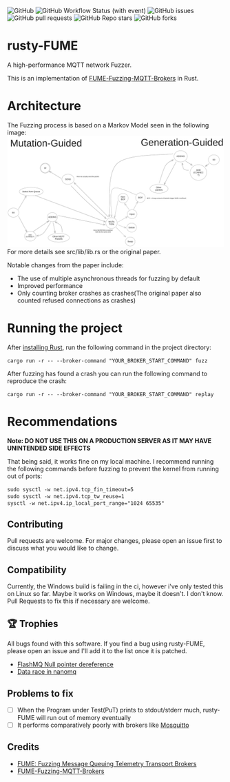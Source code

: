 ![GitHub](https://img.shields.io/github/license/mcloudtt/rusty-FUME)
![GitHub Workflow Status (with event)](https://img.shields.io/github/actions/workflow/status/mcloudtt/rusty-FUME/ci.yml?label=ci)
![GitHub issues](https://img.shields.io/github/issues/mcloudtt/rusty-FUME) 
![GitHub pull requests](https://img.shields.io/github/issues-pr/mcloudtt/rusty-FUME)
![GitHub Repo stars](https://img.shields.io/github/stars/mcloudtt/rusty-FUME) 
![GitHub forks](https://img.shields.io/github/forks/mcloudtt/rusty-FUME)
# rusty-FUME
A high-performance MQTT network Fuzzer.

This is an implementation of [FUME-Fuzzing-MQTT-Brokers](https://github.com/PBearson/FUME-Fuzzing-MQTT-Brokers/) in Rust.

# Architecture
The Fuzzing process is based on a Markov Model seen in the following image:
![Markov Model](images/MarkovModel.png)
For more details see src/lib/lib.rs or the original paper.

Notable changes from the paper include:
- The use of multiple asynchronous threads for fuzzing by default
- Improved performance
- Only counting broker crashes as crashes(The original paper also counted refused connections as crashes)

# Running the project
After [installing Rust](https://rustup.rs), run the following command in the project directory:
```
cargo run -r -- --broker-command "YOUR_BROKER_START_COMMAND" fuzz
```
After fuzzing has found a crash you can run the following command to reproduce the crash:
```
cargo run -r -- --broker-command "YOUR_BROKER_START_COMMAND" replay
```

# Recommendations
**Note: DO NOT USE THIS ON A PRODUCTION SERVER AS IT MAY HAVE UNINTENDED SIDE EFFECTS**

That being said, it works fine on my local machine. I recommend running the following commands before fuzzing to prevent the kernel from running out of ports:
```
sudo sysctl -w net.ipv4.tcp_fin_timeout=5
sudo sysctl -w net.ipv4.tcp_tw_reuse=1
sysctl -w net.ipv4.ip_local_port_range="1024 65535"
```

## Contributing
Pull requests are welcome. For major changes, please open an issue first to discuss what you would like to change.

## Compatibility
Currently, the Windows build is failing in the ci, however i've only tested this on Linux so far. Maybe it works on Windows, maybe it doesn't. I don't know. Pull Requests to fix this if necessary are welcome.

## 🏆 Trophies
All bugs found with this software. If you find a bug using rusty-FUME, please open an issue and I'll add it to the list once it is patched.
- [FlashMQ Null pointer dereference](https://github.com/halfgaar/FlashMQ/commit/eb3acf88771af3eeddf086e4c9dc51d703456eee)
- [Data race in nanomq](https://github.com/emqx/nanomq/issues/1411)

## Problems to fix
- [ ] When the Program under Test(PuT) prints to stdout/stderr much, rusty-FUME will run out of memory eventually
- [ ] It performs comparatively poorly with brokers like [Mosquitto](https://mosquitto.org/)

## Credits
- [FUME: Fuzzing Message Queuing Telemetry Transport Brokers](https://ieeexplore.ieee.org/abstract/document/9796755)
- [FUME-Fuzzing-MQTT-Brokers](https://github.com/PBearson/FUME-Fuzzing-MQTT-Brokers)